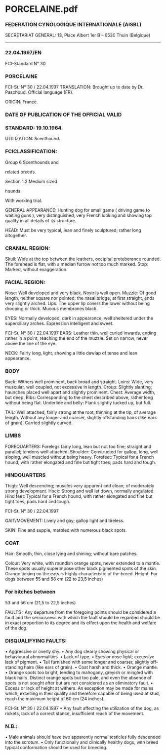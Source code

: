 # PORCELAINE.pdf


### FEDERATION CYNOLOGIQUE INTERNATIONALE (AISBL)


SECRETARIAT GENERAL: 13, Place Albert 1er  B – 6530 Thuin (Belgique)
______________________________________________________________________________

### 22.04.1997/EN



FCI-Standard N° 30

### PORCELAINE




FCI-St. N° 30  /  22.04.1997
TRANSLATION: Brought up to date by Dr. Paschoud.  Official
language (FR).

ORIGIN: France.

### DATE OF PUBLICATION OF THE OFFICIAL VALID



### STANDARD: 19.10.1964.



UTILIZATION: Scenthound.

### FCICLASSIFICATION:


Group 6
Scenthounds
and


related breeds.

Section 1.2
Medium sized


hounds

With working trial.

GENERAL APPEARANCE: Hunting dog for small game ( driving
game to waiting guns ), very distinguished, very French looking and
showing top quality in all details of its structure.

HEAD: Must be very typical, lean and finely sculptured; rather long
altogether.

### CRANIAL REGION:


Skull: Wide at the top between the leathers, occipital protuberance
rounded.  The forehead is flat, with a median furrow not too much
marked.
Stop: Marked, without exaggeration.

### FACIAL REGION:


Nose: Well developed and very black.  Nostrils well open.
Muzzle: Of good length, neither square nor pointed; the nasal bridge,
at first straight, ends very slightly arched.
Lips: The upper lip covers the lower without being drooping or thick.
Mucous membranes black.

EYES: Normally developed, dark in appearance, well sheltered
under the superciliary arches.  Expression intelligent and sweet.


FCI-St. N° 30  /  22.04.1997
EARS: Leather thin, well curled inwards, ending rather in a point,
reaching the end of the muzzle.  Set on narrow, never above the line
of the eye.

NECK: Fairly long, light, showing a little dewlap of tense and lean
appearance.

### BODY


Back: Withers well prominent, back broad and straight.
Loins: Wide, very muscular, well coupled, not excessive in length.
Croup: Slightly slanting; haunches placed well apart and slightly
prominent.
Chest: Average width, but deep.
Ribs: Corresponding to the chest described above, rather long
without being flat.
Underline and belly: Flank slightly tucked up, but full.

TAIL: Well attached, fairly strong at the root, thinning at the tip, of
average length.  Without any longer and coarser, slightly offstanding hairs (like ears of grain).  Carried slightly curved.

### LIMBS



FOREQUARTERS: Forelegs fairly long, lean but not too fine;
straight and parallel; tendons well attached.
Shoulder: Constructed for gallop, long, well sloping, well muscled
without being heavy.
Forefeet: Typical for a French hound, with rather elongated and fine
but tight toes; pads hard and tough.

### HINDQUARTERS


Thigh: Well descending; muscles very apparent and clean; of
moderately strong development.
Hock: Strong and well let down, normally angulated.
Hind feet: Typical for a French hound, with rather elongated and fine
but tight toes; pads hard and tough.




FCI-St. N° 30  /  22.04.1997

GAIT/MOVEMENT: Lively and gay; gallop light and tireless.

SKIN: Fine and supple, marbled with numerous black spots.

### COAT


Hair: Smooth, thin, close lying and shining; without bare patches.

Colour: Very white, with roundish orange spots, never extended to a
mantle.  These spots usually superimpose other black pigmented
spots of the skin.  Orange ticking on the ears is highly characteristic
of the breed.
Height: For dogs     between  55 and 58 cm (22 to 23,5 inches)

### For bitches between


53 and 56 cm (21,5 to 22,5 inches)

FAULTS : Any departure from the foregoing points should be
considered a fault and the seriousness with which the fault should be
regarded should be in exact proportion to its degree and its effect
upon the health and welfare of the dog.

### DISQUALIFYING FAULTS:


• Aggressive or overly shy.
• Any dog clearly showing physical or behavioural abnormalities.
• Lack of type.
• Eyes or nose light; excessive lack of pigment.
• Tail furnished with some longer and coarser, slightly off-standing
hairs (like ears of grain).
• Coat harsh and thick.
• Orange mantle.
• Orange spots too bright, tending to mahogany, greyish or mingled
with black hairs.  Distinct orange spots but too pale, and even the
absence of spots is not sought after but are not considered as an
eliminatory fault.
• Excess or lack of height at withers.  An exception may be made
for males which, excelling in their quality and therefore capable
of being used at stud, reach the maximum height of 60 cm
(24 inches).


FCI-St. N° 30  /  22.04.1997
• Any fault affecting the utilization of the dog, as rickets, lack of a
correct stance, insufficient reach of the movement.

### N.B.:


•
Male animals should have two apparently normal testicles fully
descended into the scrotum.
•
Only functionally and clinically healthy dogs, with breed
typical conformation should be used for breeding.






